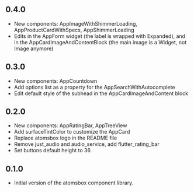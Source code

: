 ## 0.4.0 
* New components: AppImageWithShimmerLoading, AppProductCardWithSpecs, AppShimmerLoading
* Edits in the AppForm widget (the label is wrapped with Expanded), and in the AppCardImageAndContentBlock (the main image is a Widget, not Image anymore)
## 0.3.0 
* New components: AppCountdown
* Add options list as a property for the AppSearchWithAutocomplete
* Edit default style of the subhead in the AppCardImageAndContent block

## 0.2.0
* New components: AppRatingBar, AppTreeView
* Add surfaceTintColor to customize the AppCard
* Replace atomsbox logo in the README file
* Remove just_audio and audio_service, add flutter_rating_bar
* Set buttons default height to 36

## 0.1.0
* Initial version of the atomsbox component library.
